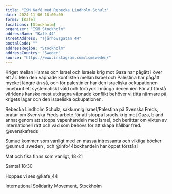 ```yaml
---
title: "ISM Kafé med Rebecka Lindholm Schulz"
date: 2024-11-06 18:00:00
forms: [Kafé]
locations: [Stockholm]
organizer: "ISM Stockholm"
addressName: "Kafé 44"
streetAddress: "Tjärhovsgatan 44"
postalCode: ""
addressRegion: "Stockholm"
addressCountry: "Sweden"
source: "https://www.instagram.com/ismsweden/"
---
```

Kriget mellan Hamas och Israel och Israels krig mot Gaza har pågått i över ett år. Men den väpnade konflikten mellan Israel och Palestina har pågått mycket längre än så, och för palestinier har den israeliska ockupationen inneburit ett systematiskt våld och förtryck i många decennier. För att förstå världens kanske mest utdragna väpnade konflikt behöver vi titta närmare på krigets lagar och den israeliska ockupationen.

Rebecka Lindholm Schulz, sakkunnig Israel/Palestina på Svenska Freds, pratar om Svenska Freds arbete för att stoppa Israels krig mot Gaza, bland annat genom att stoppa vapenhandeln med Israel, och berättar om vikten av internationell rätt och vad som behövs för att skapa hållbar fred. @svenskafreds

Sumud kommer som vanligt med en massa intressanta och viktiga böcker @sumud_sweden , och @info44bokhandeln har öppet förstås!

Mat och fika finns som vanligt, 18-21

Samtal 18:30

Hoppas vi ses @kafe_44

International Solidarity Movement, Stockholm